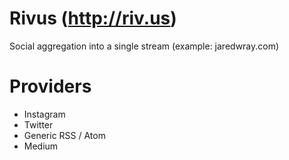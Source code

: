 # Rivus (http://riv.us)
Social aggregation into a single stream (example: jaredwray.com)

# Providers
* Instagram
* Twitter
* Generic RSS / Atom
* Medium
